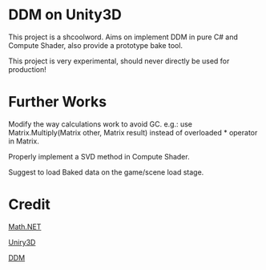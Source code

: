 # DDM on Unity3D

This project is a shcoolword. Aims on implement DDM in pure C# and Compute Shader, also provide a prototype bake tool.

This project is very experimental, should never directly be used for production!

# Further Works

Modify the way calculations work to avoid GC. e.g.: use Matrix<T>.Multiply(Matrix<T> other, Matrix<T> result) instead of overloaded * operator in Matrix<T>.

Properly implement a SVD method in Compute Shader.

Suggest to load Baked data on the game/scene load stage.


# Credit

[Math.NET](https://numerics.mathdotnet.com/)

[Uniry3D](https://unity.com/)

[DDM](https://www.ea.com/seed/news/siggraph2019-direct-delta-mush)